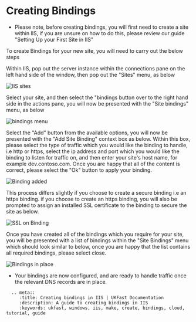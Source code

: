 # Creating Bindings

* Please note, before creating bindings, you will first need to create a site within IIS, if you are unsure on how to do this, please review our guide "Setting Up your First Site in IIS"
 

To create Bindings for your new site, you will need to carry out the below steps

Within IIS, pop out the server instance within the connections pane on the left hand side of the window, then pop out the "Sites" menu, as below

![IIS sites](files/bindings/site.PNG)

Select your site, and then select the "bindings button over to the right hand side in the actions pane, you will now be presented with the "Site bindings" menu, as below

![bindings menu](files/bindings/bindings.PNG)

Select the "Add" button from the available options, you will now be presented with the "Add Site Binding" context box as below. Within this box, please select the type of traffic which you would like the binding to handle, i.e http or https, 
select the ip address and port which you would like the binding to listen for traffic on, and then enter your site's host name, for example dev.contoso.com.
Once you are happy that all of the content is correct, please select the "Ok" button to apply your binding.

![Binding added](files/bindings/addbindingcomplete.PNG)

This process differs slightly if you choose to create a secure binding i.e an https binding. if you choose to create an https binding, you will also be prompted to assign an installed SSL certificate to the binding to secure the site as below.

![SSL on Binding](files/bindings/addsecurebindingtrimmed.png)

Once you have created all of the bindings which you require for your site, you will be presented with a list of bindings within the "Site Bindings" menu which should look similar to below, once you are happy that the list contains all required bindings, please select close.

![Bindings in place](files/bindings/bindings3trimmed.png)

* Your bindings are now configured, and are ready to handle traffic once the relevant DNS records are in place.

```eval_rst
  .. meta::
     :title: Creating bindings in IIS | UKFast Documentation
     :description: A guide to creating bindings in IIS
     :keywords: ukfast, windows, iis, make, create, bindings, cloud, tutorial, guide
